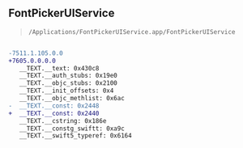## FontPickerUIService

> `/Applications/FontPickerUIService.app/FontPickerUIService`

```diff

-7511.1.105.0.0
+7605.0.0.0.0
   __TEXT.__text: 0x430c8
   __TEXT.__auth_stubs: 0x19e0
   __TEXT.__objc_stubs: 0x2100
   __TEXT.__init_offsets: 0x4
   __TEXT.__objc_methlist: 0x6ac
-  __TEXT.__const: 0x2448
+  __TEXT.__const: 0x2440
   __TEXT.__cstring: 0x186e
   __TEXT.__constg_swiftt: 0xa9c
   __TEXT.__swift5_typeref: 0x6164

```
